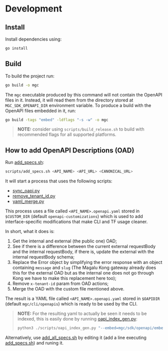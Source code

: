 # Development

## Install

Install dependencies using:

```sh
go install
```

## Build

To build the project run:

```sh
go build -o mgc
```

The `mgc` executable produced by this command will not contain the OpenAPI files in it. Instead, it will read them from the directory stored at `MGC_SDK_OPENAPI_DIR` environment variable. To produce a build with the OpenAPI files embedded in it, run:

```sh
go build -tags "embed" -ldflags "-s -w" -o mgc
```

> **NOTE:**
> consider using `scripts/build_release.sh` to build with recommended
> flags for all supported platforms.

## How to add OpenAPI Descriptions (OAD)

Run [add_specs.sh](../../scripts/README.md#add_specssh):

```sh
scripts/add_specs.sh <API_NAME> <API_URL> <CANONICAL_URL>
```
It will start a process that uses the following scripts:

- [sync_oapi.py](../../scripts/README.md#sync_oapipy)
- [remove_tenant_id.py](../../scripts/README.md#remove_tenant_idpy)
- [yaml_merge.py](../../scripts/README.md#yaml_mergepy)

This process uses a file called `<API_NAME>.openapi.yaml` stored in `$CUSTOM_DIR` (default `openapi-customizations`) which is used to add interface-specific modifications that make CLI and TF usage cleaner.

In short, what it does is:

1. Get the internal and external (the public one) OAD;
1. See if there is a difference between the current external requestBody and the internal requestBody, if there is, update the external with the internal requestBody schema;
1. Replace the Error object by simplifying the error response with an object containing `message` and `slug` (The Magalu Kong gateway already does this for the external OAD but as the internal one does not go through Kong we have to make this replacement here too);
1. Remove `x-tenant-id` param from OAD actions;
1. Merge the OAD with the custom file mentioned above.

The result is a YAML file called `<API_NAME>.openapi.yaml` stored in `$OAPIDIR` (default `mgc/cli/openapis`) which is ready to be used by the CLI.

> **NOTE:**
>For the resulting yaml to actually be seen it needs to be indexed, this is easily done by running [oapi_index_gen.py](../../scripts/README.md#oapi_index_genpy):
> ```sh
> python3 ./scripts/oapi_index_gen.py "--embed=mgc/sdk/openapi/embed_loader.go" mgc/cli/openapis
>```

Alternatively, use [add_all_specs.sh](../../scripts/README.md#add_all_specssh) by editing it (add a line executing [add_specs.sh](../../scripts/README.md#add_specssh)) and runing it.
